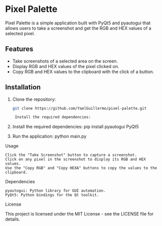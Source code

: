 # Pixel Palette

Pixel Palette is a simple application built with PyQt5 and pyautogui that allows users to take a screenshot and get the RGB and HEX values of a selected pixel.

## Features

- Take screenshots of a selected area on the screen.
- Display RGB and HEX values of the pixel clicked on.
- Copy RGB and HEX values to the clipboard with the click of a button.

## Installation

1. Clone the repository:

   ```bash
   git clone https://github.com/YaelGuillermo/pixel-palette.git

    Install the required dependencies:

   ```

2. Install the required dependencies:
   pip install pyautogui PyQt5

3. Run the application:
   python main.py

Usage

    Click the "Take Screenshot" button to capture a screenshot.
    Click on any pixel in the screenshot to display its RGB and HEX values.
    Use the "Copy RGB" and "Copy HEXA" buttons to copy the values to the clipboard.

Dependencies

    pyautogui: Python library for GUI automation.
    PyQt5: Python bindings for the Qt toolkit.

License

This project is licensed under the MIT License - see the LICENSE file for details.
